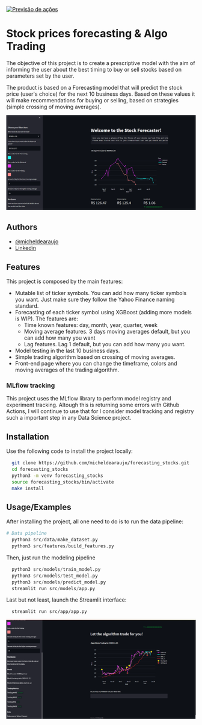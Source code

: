 
[![Previsão de ações](https://github.com/micheldearaujo/forecasting_stocks/actions/workflows/main.yml/badge.svg)](https://github.com/micheldearaujo/forecasting_stocks/actions/workflows/main.yml)

# Stock prices forecasting & Algo Trading

The objective of this project is to create a prescriptive model with the aim of informing the user about the best timing to buy or sell stocks based on parameters set by the user.

The product is based on a Forecasting model that will predict the stock price (user's choice) for the next 10 business days. Based on these values it will make recommendations for buying or selling, based on strategies (simple crossing of moving averages).

![alt text](https://github.com/micheldearaujo/forecasting_stocks/blob/main/reports/home_page.png)

## Authors
- [@micheldearaujo](https://github.com/micheldearaujo/forecasting_stocks)
- [Linkedin](https://www.linkedin.com/in/michel-de-ara%C3%BAjo-947377197/)


## Features
This project is composed by the main features:

- Mutable list of ticker symbols. You can add how many ticker symbols you want. Just make sure they follow the Yahoo Finance naming standard.
- Forecasting of each ticker symbol using XGBoost (adding more models is WIP). The features are:
  - Time known features: day, month, year, quarter, week
  - Moving average features. 3 days moving averages default, but you can add how many you want
  - Lag features. Lag 1 default, but you can add how many you want.
- Model testing in the last 10 business days.
- Simple trading algorithm based on crossing of moving averages.
- Front-end page where you can change the timeframe, colors and moving averages of the trading algorithm.


### MLflow tracking
This project uses the MLflow library to perform model registry and experiment tracking. Altough this is returning some errors with Github Actions, I will continue to use that for I consider model tracking and registry such a important step in any Data Science project.

## Installation

Use the following code to install the project locally:

```bash
  git clone https://github.com/micheldearaujo/forecasting_stocks.git
  cd forecasting_stocks
  python3 -m venv forecasting_stocks
  source forecasting_stocks/bin/activate
  make install
```

## Usage/Examples

After installing the project, all one need to do is to run the data pipeline:

```python
# Data pipeline
  python3 src/data/make_dataset.py
  python3 src/features/build_features.py
```

Then, just run the modeling pipeline
```python
  python3 src/models/train_model.py
  python3 src/models/test_model.py
  python3 src/models/predict_model.py
  streamlit run src/models/app.py
```

Last but not least, launch the Streamlit interface:
```bash
  streamlit run src/app/app.py
```

![alt text](https://github.com/micheldearaujo/forecasting_stocks/blob/main/reports/trade_page.png)